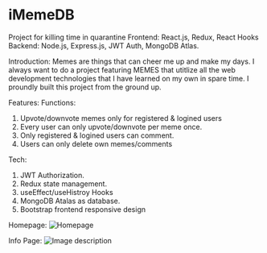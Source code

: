 # iMemeDB
Project for killing time in quarantine 
Frontend: React.js, Redux, React Hooks
Backend: Node.js, Express.js, JWT Auth, MongoDB Atlas.

Introduction: 
Memes are things that can cheer me up and make my days. I always want to do a project featuring MEMES that utitlize all the web development technologies that I have learned on my own in spare time. I proundly built this project from the ground up.

Features:
Functions:
1. Upvote/downvote memes only for registered & logined users
2. Every user can only upvote/downvote per meme once.
3. Only registered & logined users can comment.
4. Users can only delete own memes/comments


Tech:
1. JWT Authorization.
2. Redux state management.
3. useEffect/useHistroy Hooks
4. MongoDB Atalas as database.
5. Bootstrap frontend responsive design

Homepage:
![Homepage](https://i.imgur.com/Nw3WWle.png)

Info Page:
![Image description](https://i.imgur.com/6mgNtte.png)
